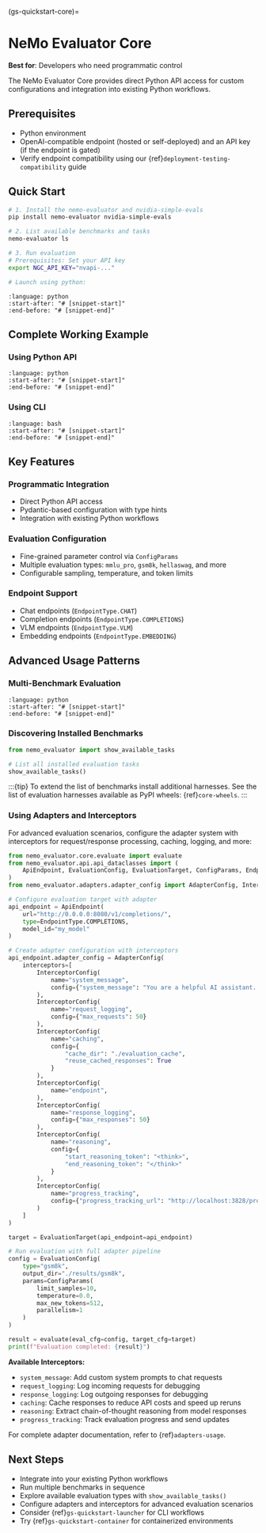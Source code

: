 (gs-quickstart-core)=
# NeMo Evaluator Core

**Best for**: Developers who need programmatic control

The NeMo Evaluator Core provides direct Python API access for custom configurations and integration into existing Python workflows.

## Prerequisites

- Python environment
- OpenAI-compatible endpoint (hosted or self-deployed) and an API key (if the endpoint is gated)
- Verify endpoint compatibility using our {ref}`deployment-testing-compatibility` guide

## Quick Start

```bash
# 1. Install the nemo-evaluator and nvidia-simple-evals
pip install nemo-evaluator nvidia-simple-evals

# 2. List available benchmarks and tasks
nemo-evaluator ls

# 3. Run evaluation
# Prerequisites: Set your API key
export NGC_API_KEY="nvapi-..."

# Launch using python:
```

```{literalinclude} ../_snippets/core_basic.py
:language: python
:start-after: "# [snippet-start]"
:end-before: "# [snippet-end]"
```

## Complete Working Example

### Using Python API

```{literalinclude} ../_snippets/core_full_example.py
:language: python
:start-after: "# [snippet-start]"
:end-before: "# [snippet-end]"
```

### Using CLI

```{literalinclude} ../_snippets/core_full_cli.sh
:language: bash
:start-after: "# [snippet-start]"
:end-before: "# [snippet-end]"
```

## Key Features

### Programmatic Integration

- Direct Python API access
- Pydantic-based configuration with type hints
- Integration with existing Python workflows

### Evaluation Configuration

- Fine-grained parameter control via `ConfigParams`
- Multiple evaluation types: `mmlu_pro`, `gsm8k`, `hellaswag`, and more
- Configurable sampling, temperature, and token limits

### Endpoint Support

- Chat endpoints (`EndpointType.CHAT`)
- Completion endpoints (`EndpointType.COMPLETIONS`)
- VLM endpoints (`EndpointType.VLM`)
- Embedding endpoints (`EndpointType.EMBEDDING`)

## Advanced Usage Patterns

### Multi-Benchmark Evaluation

```{literalinclude} ../_snippets/core_multi_benchmark.py
:language: python
:start-after: "# [snippet-start]"
:end-before: "# [snippet-end]"
```

### Discovering Installed Benchmarks

```python
from nemo_evaluator import show_available_tasks

# List all installed evaluation tasks
show_available_tasks()
```

:::{tip}
To extend the list of benchmarks install additional harnesses. See the list of evaluation harnesses available as PyPI wheels: {ref}`core-wheels`.
:::

### Using Adapters and Interceptors

For advanced evaluation scenarios, configure the adapter system with interceptors for request/response processing, caching, logging, and more:

```python
from nemo_evaluator.core.evaluate import evaluate
from nemo_evaluator.api.api_dataclasses import (
    ApiEndpoint, EvaluationConfig, EvaluationTarget, ConfigParams, EndpointType
)
from nemo_evaluator.adapters.adapter_config import AdapterConfig, InterceptorConfig

# Configure evaluation target with adapter
api_endpoint = ApiEndpoint(
    url="http://0.0.0.0:8080/v1/completions/",
    type=EndpointType.COMPLETIONS,
    model_id="my_model"
)

# Create adapter configuration with interceptors
api_endpoint.adapter_config = AdapterConfig(
    interceptors=[
        InterceptorConfig(
            name="system_message",
            config={"system_message": "You are a helpful AI assistant. Think step by step."}
        ),
        InterceptorConfig(
            name="request_logging",
            config={"max_requests": 50}
        ),
        InterceptorConfig(
            name="caching",
            config={
                "cache_dir": "./evaluation_cache",
                "reuse_cached_responses": True
            }
        ),
        InterceptorConfig(
            name="endpoint",
        ),
        InterceptorConfig(
            name="response_logging",
            config={"max_responses": 50}
        ),
        InterceptorConfig(
            name="reasoning",
            config={
                "start_reasoning_token": "<think>",
                "end_reasoning_token": "</think>"
            }
        ),
        InterceptorConfig(
            name="progress_tracking",
            config={"progress_tracking_url": "http://localhost:3828/progress"}
        )
    ]
)

target = EvaluationTarget(api_endpoint=api_endpoint)

# Run evaluation with full adapter pipeline
config = EvaluationConfig(
    type="gsm8k",
    output_dir="./results/gsm8k",
    params=ConfigParams(
        limit_samples=10,
        temperature=0.0,
        max_new_tokens=512,
        parallelism=1
    )
)

result = evaluate(eval_cfg=config, target_cfg=target)
print(f"Evaluation completed: {result}")
```

**Available Interceptors:**

- `system_message`: Add custom system prompts to chat requests
- `request_logging`: Log incoming requests for debugging
- `response_logging`: Log outgoing responses for debugging
- `caching`: Cache responses to reduce API costs and speed up reruns
- `reasoning`: Extract chain-of-thought reasoning from model responses
- `progress_tracking`: Track evaluation progress and send updates

For complete adapter documentation, refer to {ref}`adapters-usage`.

## Next Steps

- Integrate into your existing Python workflows
- Run multiple benchmarks in sequence
- Explore available evaluation types with `show_available_tasks()`
- Configure adapters and interceptors for advanced evaluation scenarios
- Consider {ref}`gs-quickstart-launcher` for CLI workflows
- Try {ref}`gs-quickstart-container` for containerized environments
